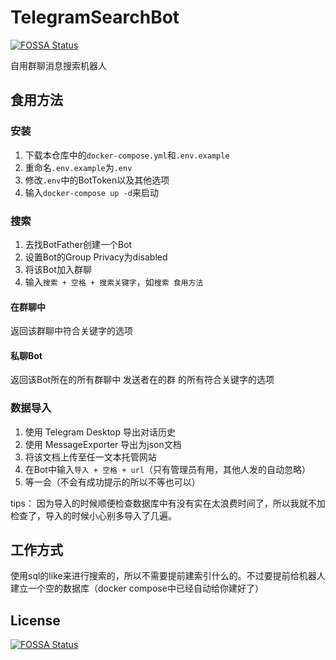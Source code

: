 # TelegramSearchBot
[![FOSSA Status](https://app.fossa.com/api/projects/git%2Bgithub.com%2FModerRAS%2FTelegramSearchBot.svg?type=shield)](https://app.fossa.com/projects/git%2Bgithub.com%2FModerRAS%2FTelegramSearchBot?ref=badge_shield)

自用群聊消息搜索机器人

## 食用方法

### 安装

1. 下载本仓库中的`docker-compose.yml`和`.env.example`
2. 重命名`.env.example`为`.env`
3. 修改`.env`中的BotToken以及其他选项
4. 输入`docker-compose up -d`来启动

### 搜索

1. 去找BotFather创建一个Bot
2. 设置Bot的Group Privacy为disabled
3. 将该Bot加入群聊
4. 输入`搜索 + 空格 + 搜索关键字`，如`搜索 食用方法`

#### 在群聊中

返回该群聊中符合关键字的选项

#### 私聊Bot

返回该Bot所在的所有群聊中 发送者在的群 的所有符合关键字的选项

### 数据导入
1. 使用 Telegram Desktop 导出对话历史
2. 使用 MessageExporter 导出为json文档
3. 将该文档上传至任一文本托管网站
4. 在Bot中输入`导入 + 空格 + url`（只有管理员有用，其他人发的自动忽略）
5. 等一会（不会有成功提示的所以不等也可以）

tips： 因为导入的时候顺便检查数据库中有没有实在太浪费时间了，所以我就不加检查了，导入的时候小心别多导入了几遍。

## 工作方式
使用sql的like来进行搜索的，所以不需要提前建索引什么的。不过要提前给机器人建立一个空的数据库（docker compose中已经自动给你建好了）


## License
[![FOSSA Status](https://app.fossa.com/api/projects/git%2Bgithub.com%2FModerRAS%2FTelegramSearchBot.svg?type=large)](https://app.fossa.com/projects/git%2Bgithub.com%2FModerRAS%2FTelegramSearchBot?ref=badge_large)